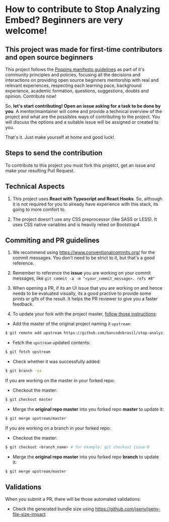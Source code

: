 # How to contribute to Stop Analyzing Embed? Beginners are very welcome!

## This project was made for first-time contributors and open source beginners

This project follows the [Poppins manifesto guidelines](github.com/bancodobrasil/poppins/) as part of it's community principles and policies, focusing all the decisions and interactions on providing open source beginners mentorship with real and relevant experiences, respecting each learning pace, background experience, academic formation, questions, suggestions, doubts and opinion.
Contribute now!

So, **let's start contributing! Open an issue asking for a task to be done by you**. A mentor/maintainer will come and provide a technical overview of the project and what are the possibles ways of contributing to the project. You will discuss the options and a suitable issue will be assigned or created to you.

That's it. Just make yourself at home and good luck!

## Steps to send the contribution

To contribute to this project you must fork this projetct, get an issue and make your resulting Pull Request.

## Technical Aspects

1. This project uses **React with Typescript and React Hooks**. So, although it is not required for you to already have experience with this stack, its going to more comfort to.

1. The project doesn't use any CSS preprocessor (like SASS or LESS). It uses CSS native variables and is heavily relied on Bootstrap4

## Commiting and PR guidelines

1. We recommend using https://www.conventionalcommits.org/ for the commit messages. You don't need to be strict to it, but that's a good reference.

1. Remember to reference the **issue** you are working on your commit messages, like `git commit -a -m "<your_commit_message>. refs #8"`

1. When opening a PR, if its an UI issue that you are working on and hence needs to be evaluated visually, its a good practive to provide some prints or gifs of the result. It helps the PR reviewer to give you a faster feedback.

1. To update your fork with the project master, [follow those instructions](https://gist.github.com/Chaser324/ce0505fbed06b947d962):

- Add the master of the original project naming it `upstream`:

```bash
$ git remote add upstream https://github.com/bancodobrasil/stop-analyzing-embed.git
```

- Fetch the `upstream` updated contents:

```bash
$ git fetch upstream
```

- Check whether it was successfully added:

```bash
$ git branch -va
```

If you are working on the master in your forked repo:

- Checkout the master:

```bash
$ git checkout master
```

- Merge the **original repo master** into you forked repo **master** to update it:

```bash
$ git merge upstream/master
```

If you are working on a branch in your forked repo:

- Checkout the master:

```bash
$ git checkout <branch_name> # for example: git checkout issue-9
```

- Merge the **original repo master** into you forked repo **branch** to update it:

```bash
$ git merge upstream/master
```

## Validations

When you submit a PR, there will be those automated validations:

- Check the generated bundle size using https://github.com/jsenv/jsenv-file-size-impact
